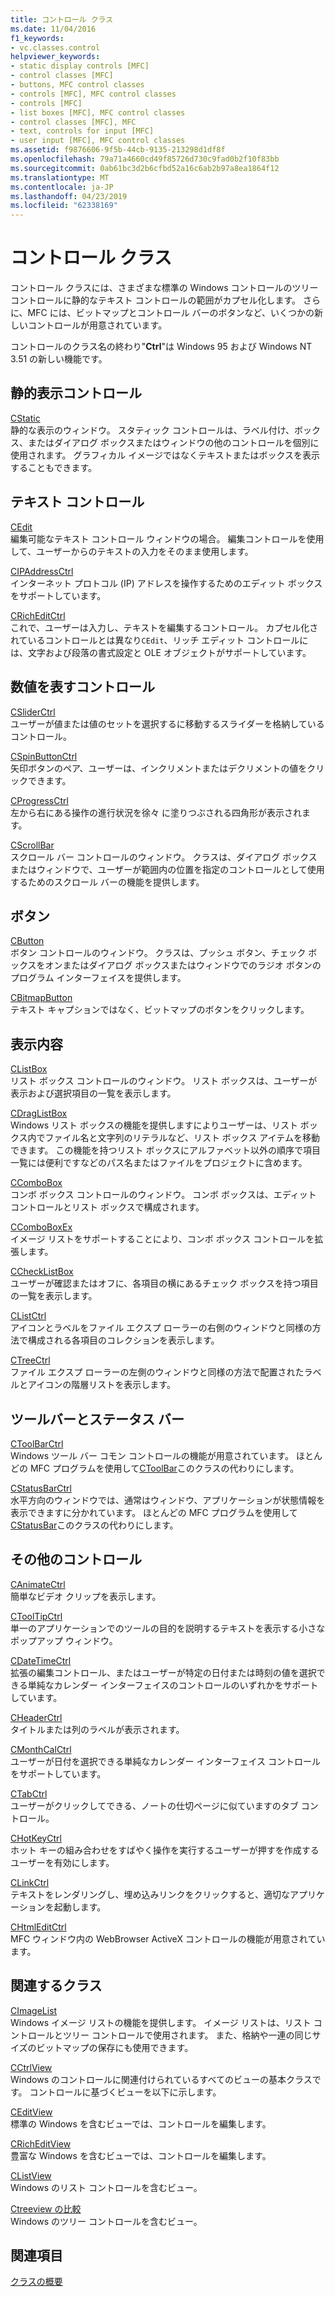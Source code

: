 ```yaml
---
title: コントロール クラス
ms.date: 11/04/2016
f1_keywords:
- vc.classes.control
helpviewer_keywords:
- static display controls [MFC]
- control classes [MFC]
- buttons, MFC control classes
- controls [MFC], MFC control classes
- controls [MFC]
- list boxes [MFC], MFC control classes
- control classes [MFC], MFC
- text, controls for input [MFC]
- user input [MFC], MFC control classes
ms.assetid: f9876606-9f5b-44cb-9135-213298d1df8f
ms.openlocfilehash: 79a71a4660cd49f85726d730c9fad0b2f10f83bb
ms.sourcegitcommit: 0ab61bc3d2b6cfbd52a16c6ab2b97a8ea1864f12
ms.translationtype: MT
ms.contentlocale: ja-JP
ms.lasthandoff: 04/23/2019
ms.locfileid: "62338169"
---
```

# <a name="control-classes"></a>コントロール クラス

コントロール クラスには、さまざまな標準の Windows コントロールのツリー コントロールに静的なテキスト コントロールの範囲がカプセル化します。 さらに、MFC には、ビットマップとコントロール バーのボタンなど、いくつかの新しいコントロールが用意されています。

コントロールのクラス名の終わり"**Ctrl**"は Windows 95 および Windows NT 3.51 の新しい機能です。

## <a name="static-display-controls"></a>静的表示コントロール

[CStatic](../mfc/reference/cstatic-class.md)<br/>
静的な表示のウィンドウ。 スタティック コントロールは、ラベル付け、ボックス、またはダイアログ ボックスまたはウィンドウの他のコントロールを個別に使用されます。 グラフィカル イメージではなくテキストまたはボックスを表示することもできます。

## <a name="text-controls"></a>テキスト コントロール

[CEdit](../mfc/reference/cedit-class.md)<br/>
編集可能なテキスト コントロール ウィンドウの場合。 編集コントロールを使用して、ユーザーからのテキストの入力をそのまま使用します。

[CIPAddressCtrl](../mfc/reference/cipaddressctrl-class.md)<br/>
インターネット プロトコル (IP) アドレスを操作するためのエディット ボックスをサポートしています。

[CRichEditCtrl](../mfc/reference/cricheditctrl-class.md)<br/>
これで、ユーザーは入力し、テキストを編集するコントロール。 カプセル化されているコントロールとは異なり`CEdit`、リッチ エディット コントロールには、文字および段落の書式設定と OLE オブジェクトがサポートしています。

## <a name="controls-that-represent-numbers"></a>数値を表すコントロール

[CSliderCtrl](../mfc/reference/csliderctrl-class.md)<br/>
ユーザーが値または値のセットを選択するに移動するスライダーを格納しているコントロール。

[CSpinButtonCtrl](../mfc/reference/cspinbuttonctrl-class.md)<br/>
矢印ボタンのペア、ユーザーは、インクリメントまたはデクリメントの値をクリックできます。

[CProgressCtrl](../mfc/reference/cprogressctrl-class.md)<br/>
左から右にある操作の進行状況を徐々 に塗りつぶされる四角形が表示されます。

[CScrollBar](../mfc/reference/cscrollbar-class.md)<br/>
スクロール バー コントロールのウィンドウ。 クラスは、ダイアログ ボックスまたはウィンドウで、ユーザーが範囲内の位置を指定のコントロールとして使用するためのスクロール バーの機能を提供します。

## <a name="buttons"></a>ボタン

[CButton](../mfc/reference/cbutton-class.md)<br/>
ボタン コントロールのウィンドウ。 クラスは、プッシュ ボタン、チェック ボックスをオンまたはダイアログ ボックスまたはウィンドウでのラジオ ボタンのプログラム インターフェイスを提供します。

[CBitmapButton](../mfc/reference/cbitmapbutton-class.md)<br/>
テキスト キャプションではなく、ビットマップのボタンをクリックします。

## <a name="lists"></a>表示内容

[CListBox](../mfc/reference/clistbox-class.md)<br/>
リスト ボックス コントロールのウィンドウ。 リスト ボックスは、ユーザーが表示および選択項目の一覧を表示します。

[CDragListBox](../mfc/reference/cdraglistbox-class.md)<br/>
Windows リスト ボックスの機能を提供しますによりユーザーは、リスト ボックス内でファイル名と文字列のリテラルなど、リスト ボックス アイテムを移動できます。 この機能を持つリスト ボックスにアルファベット以外の順序で項目一覧には便利ですなどのパス名またはファイルをプロジェクトに含めます。

[CComboBox](../mfc/reference/ccombobox-class.md)<br/>
コンボ ボックス コントロールのウィンドウ。 コンボ ボックスは、エディット コントロールとリスト ボックスで構成されます。

[CComboBoxEx](../mfc/reference/ccomboboxex-class.md)<br/>
イメージ リストをサポートすることにより、コンボ ボックス コントロールを拡張します。

[CCheckListBox](../mfc/reference/cchecklistbox-class.md)<br/>
ユーザーが確認またはオフに、各項目の横にあるチェック ボックスを持つ項目の一覧を表示します。

[CListCtrl](../mfc/reference/clistctrl-class.md)<br/>
アイコンとラベルをファイル エクスプ ローラーの右側のウィンドウと同様の方法で構成される各項目のコレクションを表示します。

[CTreeCtrl](../mfc/reference/ctreectrl-class.md)<br/>
ファイル エクスプ ローラーの左側のウィンドウと同様の方法で配置されたラベルとアイコンの階層リストを表示します。

## <a name="toolbars-and-status-bars"></a>ツールバーとステータス バー

[CToolBarCtrl](../mfc/reference/ctoolbarctrl-class.md)<br/>
Windows ツール バー コモン コントロールの機能が用意されています。 ほとんどの MFC プログラムを使用して[CToolBar](../mfc/reference/ctoolbar-class.md)このクラスの代わりにします。

[CStatusBarCtrl](../mfc/reference/cstatusbarctrl-class.md)<br/>
水平方向のウィンドウでは、通常はウィンドウ、アプリケーションが状態情報を表示できますに分かれています。 ほとんどの MFC プログラムを使用して[CStatusBar](../mfc/reference/cstatusbar-class.md)このクラスの代わりにします。

## <a name="miscellaneous-controls"></a>その他のコントロール

[CAnimateCtrl](../mfc/reference/canimatectrl-class.md)<br/>
簡単なビデオ クリップを表示します。

[CToolTipCtrl](../mfc/reference/ctooltipctrl-class.md)<br/>
単一のアプリケーションでのツールの目的を説明するテキストを表示する小さなポップアップ ウィンドウ。

[CDateTimeCtrl](../mfc/reference/cdatetimectrl-class.md)<br/>
拡張の編集コントロール、またはユーザーが特定の日付または時刻の値を選択できる単純なカレンダー インターフェイスのコントロールのいずれかをサポートしています。

[CHeaderCtrl](../mfc/reference/cheaderctrl-class.md)<br/>
タイトルまたは列のラベルが表示されます。

[CMonthCalCtrl](../mfc/reference/cmonthcalctrl-class.md)<br/>
ユーザーが日付を選択できる単純なカレンダー インターフェイス コントロールをサポートしています。

[CTabCtrl](../mfc/reference/ctabctrl-class.md)<br/>
ユーザーがクリックしてできる、ノートの仕切ページに似ていますのタブ コントロール。

[CHotKeyCtrl](../mfc/reference/chotkeyctrl-class.md)<br/>
ホット キーの組み合わせをすばやく操作を実行するユーザーが押すを作成するユーザーを有効にします。

[CLinkCtrl](../mfc/reference/clinkctrl-class.md)<br/>
テキストをレンダリングし、埋め込みリンクをクリックすると、適切なアプリケーションを起動します。

[CHtmlEditCtrl](../mfc/reference/chtmleditctrl-class.md)<br/>
MFC ウィンドウ内の WebBrowser ActiveX コントロールの機能が用意されています。

## <a name="related-classes"></a>関連するクラス

[CImageList](../mfc/reference/cimagelist-class.md)<br/>
Windows イメージ リストの機能を提供します。 イメージ リストは、リスト コントロールとツリー コントロールで使用されます。 また、格納や一連の同じサイズのビットマップの保存にも使用できます。

[CCtrlView](../mfc/reference/cctrlview-class.md)<br/>
Windows のコントロールに関連付けられているすべてのビューの基本クラスです。 コントロールに基づくビューを以下に示します。

[CEditView](../mfc/reference/ceditview-class.md)<br/>
標準の Windows を含むビューでは、コントロールを編集します。

[CRichEditView](../mfc/reference/cricheditview-class.md)<br/>
豊富な Windows を含むビューでは、コントロールを編集します。

[CListView](../mfc/reference/clistview-class.md)<br/>
Windows のリスト コントロールを含むビュー。

[Ctreeview の比較](../mfc/reference/ctreeview-class.md)<br/>
Windows のツリー コントロールを含むビュー。

## <a name="see-also"></a>関連項目

[クラスの概要](../mfc/class-library-overview.md)
